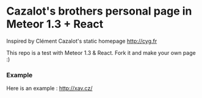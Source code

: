 # Cazalot's brothers personal page in Meteor 1.3 + React
Inspired by Clément Cazalot's static homepage http://cyg.fr

This repo is a test with Meteor 1.3 & React. Fork it and make your own page :)

### Example
Here is an example : http://xav.cz/
